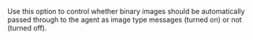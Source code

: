 Use this option to control whether binary images should be automatically passed through to the agent as image type messages (turned on) or not (turned off).